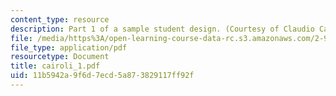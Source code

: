 ```yaml
---
content_type: resource
description: Part 1 of a sample student design. (Courtesy of Claudio Cairoli.)
file: /media/https%3A/open-learning-course-data-rc.s3.amazonaws.com/2-996-sailing-yacht-design-13-734-fall-2003/11b5942a9f6d7ecd5a873829117ff92f_cairoli_1.pdf
file_type: application/pdf
resourcetype: Document
title: cairoli_1.pdf
uid: 11b5942a-9f6d-7ecd-5a87-3829117ff92f
---
```

